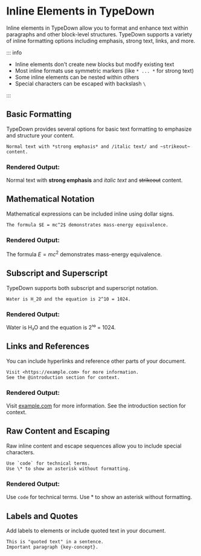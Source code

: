 # Inline Elements in TypeDown

Inline elements in TypeDown allow you to format and enhance text within paragraphs and other block-level structures.
TypeDown supports a variety of inline formatting options including emphasis, strong text, links, and more.

::: info

- Inline elements don't create new blocks but modify existing text
- Most inline formats use symmetric markers (like `* ... *` for strong text)
- Some inline elements can be nested within others
- Special characters can be escaped with backslash `\`

:::

## Basic Formatting

TypeDown provides several options for basic text formatting to emphasize and structure your content.

```
Normal text with *strong emphasis* and /italic text/ and ~strikeout~ content.
```

### Rendered Output:
Normal text with **strong emphasis** and *italic text* and ~~strikeout~~ content.

## Mathematical Notation

Mathematical expressions can be included inline using dollar signs.

```
The formula $E = mc^2$ demonstrates mass-energy equivalence.
```

### Rendered Output:
The formula $E = mc^2$ demonstrates mass-energy equivalence.

## Subscript and Superscript

TypeDown supports both subscript and superscript notation.

```
Water is H_2O and the equation is 2^10 = 1024.
```

### Rendered Output:
Water is H₂O and the equation is 2¹⁰ = 1024.

## Links and References

You can include hyperlinks and reference other parts of your document.

```
Visit <https://example.com> for more information.
See the @introduction section for context.
```

### Rendered Output:
Visit [example.com](https://example.com) for more information.
See the introduction section for context.

## Raw Content and Escaping

Raw inline content and escape sequences allow you to include special characters.

```
Use `code` for technical terms.
Use \* to show an asterisk without formatting.
```

### Rendered Output:
Use `code` for technical terms.
Use * to show an asterisk without formatting.

## Labels and Quotes

Add labels to elements or include quoted text in your document.

```
This is "quoted text" in a sentence.
Important paragraph {key-concept}.
```
